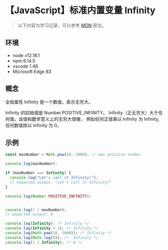 # 【JavaScript】标准内置变量 Infinity

> 以下内容为学习记录，可以参考 [MDN][1] 原文。

## 环境

- node v12.18.1
- npm 6.14.5
- vscode 1.46
- Microsoft Edge 83

## 概念

全局属性 Infinity 是一个数值，表示无穷大。

Infinity 的初始值是 Number.POSITIVE_INFINITY。
Infinity（正无穷大）大于任何值。该值和数学意义上的无穷大很像，
例如任何正值乘以 Infinity 为 Infinity, 任何数值除以 Infinity 为 0。

## 示例

```js
const maxNumber = Math.pow(10, 1000); // max positive number

console.log(maxNumber);

if (maxNumber === Infinity) {
  console.log("Let's call it Infinity!");
  // expected output: "Let's call it Infinity!"
}

console.log(Number.POSITIVE_INFINITY);


console.log(1 / maxNumber);
// expected output: 0

console.log(Infinity); /* Infinity */
console.log(Infinity + 1); /* Infinity */
console.log(Math.pow(10, 1000)); /* Infinity */
console.log(Math.log(0)); /* -Infinity */
console.log(1 / Infinity); /* 0 */
```

[1]: https://developer.mozilla.org/zh-CN/docs/Web/JavaScript/Reference/Global_Objects/Infinity

